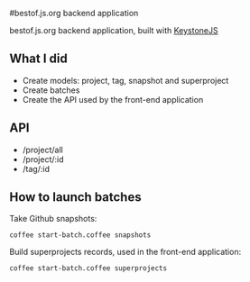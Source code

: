 #bestof.js.org backend application

bestof.js.org backend application, built with  [KeystoneJS](http://keystonejs.com/)

## What I did

* Create models: project, tag, snapshot and superproject
* Create batches
* Create the API used by the front-end application 

## API

* /project/all
* /project/:id
* /tag/:id


## How to launch batches

Take Github snapshots:

`coffee start-batch.coffee snapshots`

Build superprojects records, used in the front-end application:

`coffee start-batch.coffee superprojects`